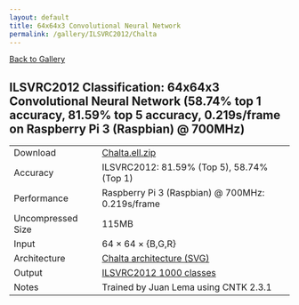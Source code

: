 ```yaml
---
layout: default
title: 64x64x3 Convolutional Neural Network
permalink: /gallery/ILSVRC2012/Chalta
---
```


[Back to Gallery](/ELL/gallery)

## ILSVRC2012 Classification: 64x64x3 Convolutional Neural Network (58.74% top 1 accuracy, 81.59% top 5 accuracy, 0.219s/frame on Raspberry Pi 3 (Raspbian) @ 700MHz)

<table class="table table-striped table-bordered">
    <tr>
        <td> Download </td>
        <td colspan="3"> <a href="https://github.com/Microsoft/ELL-models/raw/master/models/ILSVRC2012/Chalta/Chalta.ell.zip">Chalta.ell.zip</a></td>
    </tr>
    <tr>
        <td> Accuracy </td>
        <td colspan="3"> ILSVRC2012: 81.59% (Top 5), 58.74% (Top 1) </td>
    </tr>
    <tr>
        <td> Performance </td>
        <td colspan="3"> Raspberry Pi 3 (Raspbian) @ 700MHz: 0.219s/frame </td>
    </tr>
    <tr>
        <td> Uncompressed Size </td>
        <td colspan="3"> 115MB </td>
    </tr>
    <tr>
        <td> Input </td>
        <td colspan="3"> 64 &times; 64 &times; {B,G,R} </td>
    </tr>
    <tr>
        <td> Architecture </td>
        <td>
            <a href="https://github.com/Microsoft/ELL-models/raw/master/models/ILSVRC2012/Chalta/Chalta.cntk.svg?sanitize=true" target="_blank">Chalta architecture (SVG)</a>
        </td>
    </tr>
    <tr>
        <td> Output </td>
        <td colspan="3"> <a href="https://github.com/Microsoft/ELL-models/raw/master/models/ILSVRC2012/categories.txt">ILSVRC2012 1000 classes</a> </td>
    </tr>
    <tr>
        <td> Notes </td>
        <td colspan="3"> Trained by Juan Lema using CNTK 2.3.1 </td>
    </tr>
</table>

